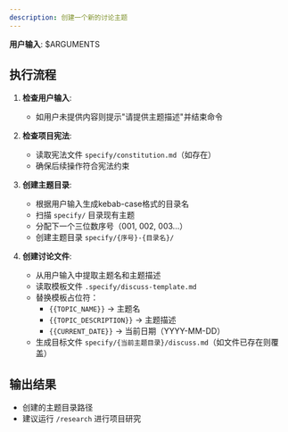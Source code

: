 ```yaml
---
description: 创建一个新的讨论主题
---
```


**用户输入**: $ARGUMENTS

## 执行流程

1. **检查用户输入**:
   - 如用户未提供内容则提示"请提供主题描述"并结束命令

2. **检查项目宪法**:
   - 读取宪法文件 `specify/constitution.md`（如存在）
   - 确保后续操作符合宪法约束

3. **创建主题目录**:
   - 根据用户输入生成kebab-case格式的目录名
   - 扫描 `specify/` 目录现有主题
   - 分配下一个三位数序号（001, 002, 003...）
   - 创建主题目录 `specify/{序号}-{目录名}/`

4. **创建讨论文件**:
   - 从用户输入中提取主题名和主题描述
   - 读取模板文件 `.specify/discuss-template.md`
   - 替换模板占位符：
     * `{{TOPIC_NAME}}` → 主题名
     * `{{TOPIC_DESCRIPTION}}` → 主题描述
     * `{{CURRENT_DATE}}` → 当前日期（YYYY-MM-DD）
   - 生成目标文件 `specify/{当前主题目录}/discuss.md`（如文件已存在则覆盖）

## 输出结果
- 创建的主题目录路径
- 建议运行 `/research` 进行项目研究
